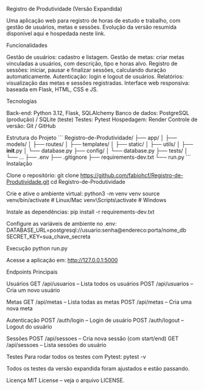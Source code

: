 Registro de Produtividade (Versão Expandida)

Uma aplicação web para registro de horas de estudo e trabalho, com gestão de usuários, metas e sessões. Evolução da versão resumida disponível aqui
 e hospedada neste link.

Funcionalidades

Gestão de usuários: cadastro e listagem.
Gestão de metas: criar metas vinculadas a usuários, com descrição, tipo e horas alvo.
Registro de sessões: iniciar, pausar e finalizar sessões, calculando duração automaticamente.
Autenticação: login e logout de usuários.
Relatórios: visualização das metas e sessões registradas.
Interface web responsiva: baseada em Flask, HTML, CSS e JS.

Tecnologias

Back-end: Python 3.12, Flask, SQLAlchemy
Banco de dados: PostgreSQL (produção) / SQLite (teste)
Testes: Pytest
Hospedagem: Render
Controle de versão: Git / GitHub

Estrutura do Projeto
´´´
Registro-de-Produtividade/
├── app/
│   ├── models/
│   ├── routes/
│   ├── templates/
│   ├── static/
│   ├── utils/
│   ├── __init__.py
│   └── database.py
├── config/
│   └── database.py
├── tests/
│   └── ...
├── .env
├── .gitignore
├── requirements-dev.txt
└── run.py
´´´
Instalação

Clone o repositório:
git clone https://github.com/fabiohcf/Registro-de-Produtividade.git
cd Registro-de-Produtividade


Crie e ative o ambiente virtual:
python3 -m venv venv
source venv/bin/activate  # Linux/Mac
venv\Scripts\activate     # Windows


Instale as dependências:
pip install -r requirements-dev.txt


Configure as variáveis de ambiente no .env:
DATABASE_URL=postgresql://usuario:senha@endereco:porta/nome_db
SECRET_KEY=sua_chave_secreta

Execução
python run.py


Acesse a aplicação em: http://127.0.0.1:5000

Endpoints Principais

Usuários
GET /api/usuarios – Lista todos os usuários
POST /api/usuarios – Cria um novo usuário

Metas
GET /api/metas – Lista todas as metas
POST /api/metas – Cria uma nova meta

Autenticação
POST /auth/login – Login de usuário
POST /auth/logout – Logout do usuário

Sessões
POST /api/sessoes – Cria nova sessão (com start/end)
GET /api/sessoes – Lista sessões do usuário

Testes
Para rodar todos os testes com Pytest:
pytest -v

Todos os testes da versão expandida foram ajustados e estão passando.

Licença
MIT License – veja o arquivo LICENSE.
